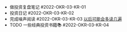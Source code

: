 - 做投资复盘笔记 #2022-OKR-03-KR-01
- 投资日记 #2022-OKR-03-KR-02
- 完成噪声阅读 #2022-OKR-03-KR-03
  <ins>以后可能会多读几遍</ins>
- TODO 一些经典投资书籍📚 #2022-OKR-03-KR-04